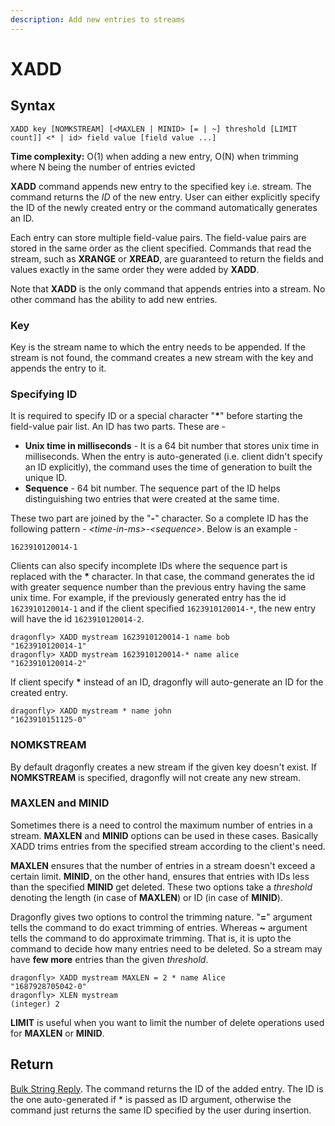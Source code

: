 ```yaml
---
description: Add new entries to streams
---
```


# XADD

## Syntax

    XADD key [NOMKSTREAM] [<MAXLEN | MINID> [= | ~] threshold [LIMIT count]] <* | id> field value [field value ...]

**Time complexity:** O(1) when adding a new entry, O(N) when trimming where N being the number of entries evicted

**XADD** command appends new entry to the specified key i.e. stream.
The command returns the *ID* of the new entry. User can either explicitly
specify the ID of the newly created entry or the command automatically
generates an ID.

Each entry can store multiple field-value pairs. The field-value pairs
are stored in the same order as the client specified. Commands that read
the stream, such as **XRANGE** or **XREAD**, are guaranteed to return the
fields and values exactly in the same order they were added by **XADD**.

Note that **XADD** is the only command that appends entries into a
stream. No other command has the ability to add new entries.

### Key

Key is the stream name to which the entry needs to be appended. If the
stream is not found, the command creates a new stream with the key and
appends the entry to it.

### Specifying ID

It is required to specify ID or a special character "**\***" before starting
the field-value pair list. An ID has two parts. These are - 
* **Unix time in milliseconds** - It is a 64 bit number that stores
	unix time in milliseconds. When the entry is auto-generated (i.e. client
	didn't specify an ID explicitly), the command uses the time of generation
	to built the unique ID.
* **Sequence** - 64 bit number. The sequence part of the ID helps distinguishing
	two entries that were created at the same time. 

These two part are joined by the "**-**" character. So a complete ID has the following
pattern - *<time-in-ms\>-<sequence\>*. Below is an example -
```shell
1623910120014-1
```

Clients can also specify incomplete IDs where the sequence part is
replaced with the **\*** character. In that case, the command generates
the id with greater sequence number than the previous entry having
the same unix time. For example, if the previously generated entry has
the id `1623910120014-1` and if the client specified `1623910120014-*`,
the new entry will have the id `1623910120014-2`.

```shell
dragonfly> XADD mystream 1623910120014-1 name bob
"1623910120014-1"
dragonfly> XADD mystream 1623910120014-* name alice
"1623910120014-2"
```

If client specify **\*** instead of an ID, dragonfly will auto-generate
an ID for the created entry.
```shell
dragonfly> XADD mystream * name john
"1623910151125-0"
```


### NOMKSTREAM

By default dragonfly creates a new stream if the given key doesn't
exist. If **NOMKSTREAM** is specified, dragonfly will not create
any new stream.

### MAXLEN and MINID

Sometimes there is a need to control the maximum number of entries
in a stream. **MAXLEN** and **MINID** options can be used in these
cases. Basically XADD trims entries from the specified stream
according to the client's need.

**MAXLEN** ensures that the number of entries in a stream
doesn't exceed a certain limit. **MINID**, on the other hand,
ensures that entries with IDs less than the specified **MINID**
get deleted. These two options take a *threshold* denoting the
length (in case of **MAXLEN**) or ID (in case of **MINID**).

Dragonfly gives two options to control the trimming nature.
"**=**" argument tells the command to do exact trimming of
entries. Whereas **~** argument tells the command to do
approximate trimming. That is, it is upto the command to
decide how many entries need to be deleted. So a stream may
have **few more** entries than the given *threshold*.

```shell
dragonfly> XADD mystream MAXLEN = 2 * name Alice
"1687928705042-0"
dragonfly> XLEN mystream
(integer) 2
```

**LIMIT** is useful when you want to limit the number of delete
operations used for **MAXLEN** or **MINID**.

## Return

[Bulk String Reply](https://redis.io/docs/reference/protocol-spec#resp-bulk-strings).
The command returns the ID of the added entry. The ID is the
one auto-generated if * is passed as ID argument, otherwise
the command just returns the same ID specified by the user
during insertion.
